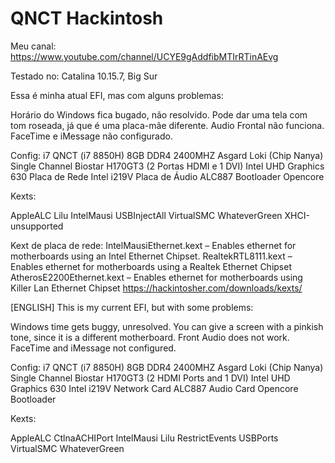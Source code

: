 # QNCT Hackintosh

Meu canal:
https://www.youtube.com/channel/UCYE9gAddfibMTIrRTinAEvg

Testado no:
Catalina 10.15.7, Big Sur

Essa é minha atual EFI, mas com alguns problemas:

Horário do Windows fica bugado, não resolvido.
Pode dar uma tela com tom roseada, já que é uma placa-mãe diferente.
Audio Frontal não funciona.
FaceTime e iMessage não configurado.

Config:
i7 QNCT (i7 8850H)
8GB DDR4 2400MHZ Asgard Loki (Chip Nanya) Single Channel
Biostar H170GT3 (2 Portas HDMI e 1 DVI)
Intel UHD Graphics 630
Placa de Rede Intel i219V
Placa de Áudio ALC887
Bootloader Opencore

Kexts:

AppleALC
Lilu
IntelMausi
USBInjectAll
VirtualSMC
WhateverGreen
XHCI-unsupported

Kext de placa de rede:
IntelMausiEthernet.kext – Enables ethernet for motherboards using an Intel Ethernet Chipset.
RealtekRTL8111.kext – Enables ethernet for motherboards using a Realtek Ethernet Chipset
AtherosE2200Ethernet.kext – Enables ethernet for motherboards using Killer Lan Ethernet Chipset
https://hackintosher.com/downloads/kexts/

[ENGLISH]
This is my current EFI, but with some problems:

Windows time gets buggy, unresolved. You can give a screen with a pinkish tone, since it is a different motherboard. Front Audio does not work. FaceTime and iMessage not configured.

Config:
i7 QNCT (i7 8850H)
8GB DDR4 2400MHZ Asgard Loki (Chip Nanya) Single Channel Biostar H170GT3 (2 HDMI Ports and 1 DVI)
Intel UHD Graphics 630
Intel i219V Network Card
ALC887 Audio Card
Opencore Bootloader

Kexts:

AppleALC
CtlnaACHIPort
IntelMausi
Lilu
RestrictEvents
USBPorts
VirtualSMC
WhateverGreen
